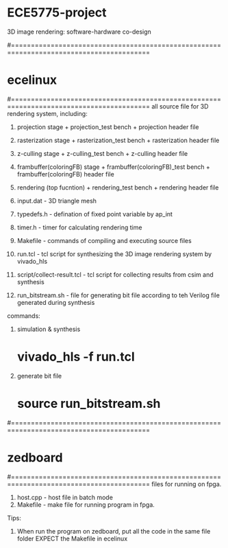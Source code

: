 # ECE5775-project
3D image rendering: software-hardware co-design

#=========================================================================================
# ecelinux
#=========================================================================================
all source file for 3D rendering system, including:
1. projection stage + projection_test bench + projection header file
2. rasterization stage + rasterization_test bench + rasterization header file
3. z-culling stage + z-culling_test bench + z-culling header file
4. frambuffer(coloringFB) stage + frambuffer(coloringFB)_test bench + frambuffer(coloringFB) header file
5. rendering (top fucntion) + rendering_test bench + rendering header file

6. input.dat - 3D triangle mesh
7. typedefs.h - defination of fixed point variable by ap_int
8. timer.h - timer for calculating rendering time
9. Makefile - commands of compiling and executing source files

10. run.tcl - tcl script for synthesizing the 3D image rendering system by vivado_hls
11. script/collect-result.tcl - tcl script for collecting results from csim and synthesis

12. run_bitstream.sh - file for generating bit file according to teh Verilog file generated during synthesis

commands:
1. simulation & synthesis
   # vivado_hls -f run.tcl
2. generate bit file
   # source run_bitstream.sh
   
#=========================================================================================
# zedboard
#=========================================================================================
files for running on fpga.
1. host.cpp - host file in batch mode
2. Makefile - make file for running program in fpga.

Tips:
1. When run the program on zedboard, put all the code in the same file folder EXPECT the Makefile in ecelinux

